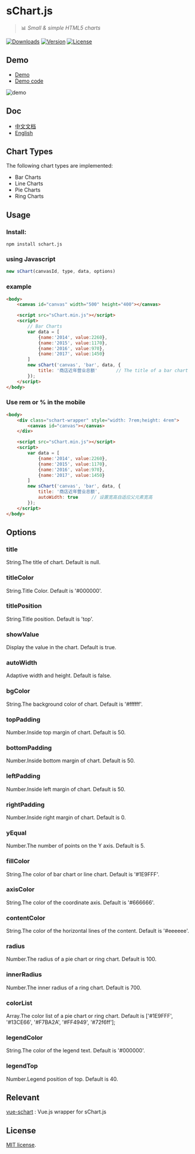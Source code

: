 # sChart.js
> :bar_chart: *Small &amp; simple HTML5 charts*

<p>
  <a href="https://www.npmjs.com/package/schart.js"><img src="https://img.shields.io/npm/dm/schart.js.svg" alt="Downloads"></a>
  <a href="https://www.npmjs.com/package/schart.js"><img src="https://img.shields.io/npm/v/schart.js.svg" alt="Version"></a>
  <a href="https://www.npmjs.com/package/schart.js"><img src="https://img.shields.io/npm/l/schart.js.svg" alt="License"></a>
  <br>
</p>

## Demo

- [Demo](http://blog.gdfengshuo.com/example/sChart/demo.html)
- [Demo code](https://github.com/lin-xin/sChart.js/blob/master/example/chart.html)

![demo](http://blog.gdfengshuo.com/example/sChart/static/img/demo.png)

## Doc
- [中文文档](http://blog.gdfengshuo.com/example/sChart/index.html)
- [English](http://blog.gdfengshuo.com/example/sChart/en.html)

## Chart Types
The following chart types are implemented:

- Bar Charts
- Line Charts
- Pie Charts
- Ring Charts

## Usage
### Install:
```
npm install schart.js
```
### using Javascript

```js
new sChart(canvasId, type, data, options)
```

### example

```html
<body>
    <canvas id="canvas" width="500" height="400"></canvas>

    <script src="sChart.min.js"></script>
    <script>
        // Bar Charts
        var data = [
            {name:'2014', value:2260},
            {name:'2015', value:1170},
            {name:'2016', value:970},
            {name:'2017', value:1450}
        ]
        new sChart('canvas', 'bar', data, {
            title: '商店近年营业总额'		// The title of a bar chart
        });
    </script>
</body>
```

### Use rem or % in the mobile
```html
<body>
    <div class="schart-wrapper" style="width: 7rem;height: 4rem">
        <canvas id="canvas"></canvas>
    </div>

    <script src="sChart.min.js"></script>
    <script>
        var data = [
            {name:'2014', value:2260},
            {name:'2015', value:1170},
            {name:'2016', value:970},
            {name:'2017', value:1450}
        ]
        new sChart('canvas', 'bar', data, {
            title: '商店近年营业总额',
            autoWidth: true     // 设置宽高自适应父元素宽高
        });
    </script>
</body>
```

## Options

### title
String.The title of chart.
Default is null.

### titleColor
String.Title Color.
Default is '#000000'.

### titlePosition
String.Title position.
Default is 'top'.

### showValue
Display the value in the chart.
Default is true.

### autoWidth
Adaptive width and height.
Default is false.

### bgColor
String.The background color of chart.
Default is '#ffffff'.

### topPadding
Number.Inside top margin of chart.
Default is 50.

### bottomPadding
Number.Inside bottom margin of chart.
Default is 50.

### leftPadding
Number.Inside left margin of chart.
Default is 50.

### rightPadding
Number.Inside right margin of chart.
Default is 0.

### yEqual
Number.The number of points on the Y axis.
Default is 5.

### fillColor
String.The color of bar chart or line chart.
Default is '#1E9FFF'.

### axisColor
String.The color of the coordinate axis.
Default is '#666666'.

### contentColor
String.The color of the horizontal lines of the content.
Default is '#eeeeee'.

### radius
Number.The radius of a pie chart or ring chart.
Default is 100.

### innerRadius
Number.The inner radius of a ring chart.
Default is 700.

### colorList
Array.The color list of a pie chart or ring chart.
Default is ['#1E9FFF', '#13CE66', '#F7BA2A', '#FF4949', '#72f6ff'];

### legendColor
String.The color of the legend text.
Default is '#000000'.

### legendTop
Number.Legend position of top.
Default is 40.

## Relevant
[vue-schart](https://github.com/lin-xin/vue-schart) : Vue.js wrapper for sChart.js

## License
[MIT license](https://github.com/lin-xin/sChart.js/blob/master/LICENCE).